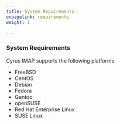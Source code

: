 ```yaml
---
title: System Requirements
onpagelink: requirements
weight: 1

---
```


### **System Requirements**

Cyrus IMAP supports the following platforms

- FreeBSD
- CentOS
- Debian
- Fedora
- Gentoo
- openSUSE
- Red Hat Enterprise Linux
- SUSE Linux
